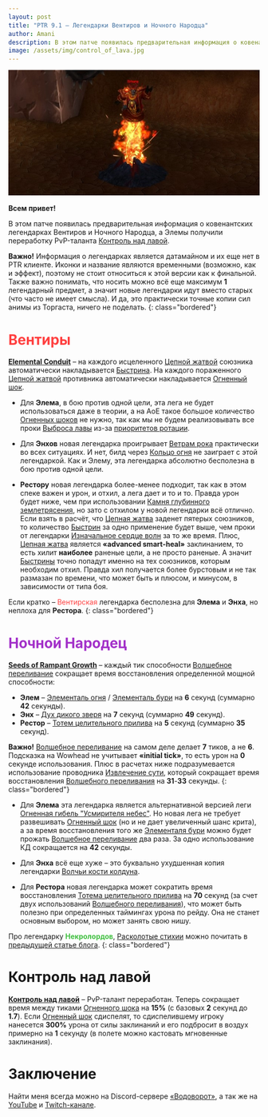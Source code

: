 ```yaml
---    
layout: post    
title: "PTR 9.1 – Легендарки Вентиров и Ночного Народца"    
author: Amani
description: В этом патче появилась предварительная информация о ковенантских легендарках Вентиров и Ночного Народца, а Элемы получили переработку PvP-таланта Контроль над лавой.
image: /assets/img/control_of_lava.jpg
---
```


<p align="center">
<img src="/assets/img/control_of_lava.jpg" > 
</p>

**Всем привет!**

В этом патче появилась предварительная информация о ковенантских легендарках Вентиров и Ночного Народца, а Элемы получили переработку PvP-таланта [Контроль над лавой](https://ru.wowhead.com/spell=204393).

<!--more-->

**Важно!** Информация о легендарках является датамайном и их еще нет в PTR клиенте. Иконки и название являются временными (возможно, как и эффект), поэтому не стоит относиться к этой версии как к финальной. Также важно понимать, что носить можно всё еще максимум **1** легендарный предмет, а значит новые легендарки идут вместо старых (что часто не имеет смысла). И да, это практически точные копии сил анимы из Торгаста, ничего не поделать.
{: class="bordered"}

# <span style="color:#ff4040;font-size:1em;">Вентиры</span>

<a href="https://ru.wowhead.com/spell=356250" target="blank" data-wh-icon-size="medium" >**Elemental Conduit**</a> – на каждого исцеленного [Цепной жатвой](https://ru.wowhead.com/spell=320674) союзника автоматически накладывается [Быстрина](https://ru.wowhead.com/spell=61295). На каждого пораженного [Цепной жатвой](https://ru.wowhead.com/spell=320674) противника автоматически накладывается [Огненный шок](https://ru.wowhead.com/spell=188389).

* Для **Элема**, в бою против одной цели, эта лега не будет использоваться даже в теории, а на АоЕ такое большое количество [Огненных шоков](https://ru.wowhead.com/spell=188389) не нужно, так как мы не будем реализовывать все проки [Выброса лавы](https://ru.wowhead.com/spell=51505) из-за [приоритетов ротации](https://stormkeeper.ru/ele/rotation.html).

* Для **Энхов** новая легендарка проигрывает [Ветрам рока](https://ru.wowhead.com/spell=335902) практически во всех ситуациях. И нет, билд через [Кольцо огня](https://ru.wowhead.com/spell=333974) не заиграет с этой легендаркой. Как и Элему, эта легендарка абсолютно бесполезна в бою против одной цели.

* **Рестору** новая легендарка более-менее подходит, так как в этом спеке важен и урон, и отхил, а лега дает и то и то. Правда урон будет ниже, чем при использовании [Камня глубинного землетрясения](https://ru.wowhead.com/spell=336739), но зато с отхилом у новой легендарки всё отлично. Если взять в расчёт, что [Цепная жатва](https://ru.wowhead.com/spell=320674) заденет пятерых союзников, то количество [Быстрин](https://ru.wowhead.com/spell=61295) за одно применение будет выше, чем проки от легендарки [Изначальное сердце волн](https://ru.wowhead.com/spell=335889/) за то же время. Плюс, [Цепная жатва](https://ru.wowhead.com/spell=320674) является **«advanced smart-heal»** заклинанием, то есть хилит **наиболее** раненые цели, а не просто раненые. А значит [Быстрины](https://ru.wowhead.com/spell=61295) точно попадут именно на тех союзников, которым необходим отхил. Правда хил получается более бурстовым и не так размазан по времени, что может быть и плюсом, и минусом, в зависимости от типа боя.

Если кратко – <span style="color:#ff4040;font-size:1em;">Вентирская</span> легендарка бесполезна для **Элема** и **Энха**, но неплоха для **Рестора**.
{: class="bordered"}

# <span style="color:#a330c9;font-size:1em;">Ночной Народец</span>

<a href="https://ru.wowhead.com/spell=356218" target="blank" data-wh-icon-size="medium" >**Seeds of Rampant Growth**</a> – каждый тик способности [Волшебное переливание](https://ru.wowhead.com/spell=328923) сокращает время восстановления определенной мощной способности:
* **Элем** – [Элементаль огня](https://ru.wowhead.com/spell=198067/) / [Элементаль бури](https://ru.wowhead.com/spell=192249) на **6** секунд (суммарно **42** секунды).
* **Энх** – [Дух дикого зверя](https://ru.wowhead.com/spell=51533/) на **7** секунд (суммарно **49** секунд).
* **Рестор** – [Тотем целительного прилива](https://ru.wowhead.com/spell=108280/) на **5**  секунд (суммарно **35** секунд).

**Важно!** [Волшебное переливание](https://ru.wowhead.com/spell=328923) на самом деле делает **7** тиков, а не **6**. Подсказка на Wowhead не учитывает **«initial tick»**, то есть урон на **0** секунде использования. Плюс в расчетах ниже подразумевается использование проводника [Извлечение сути](https://ru.wowhead.com/spell=339183/), который сокращает время восстановления [Волшебного переливания](https://ru.wowhead.com/spell=328923) на **31**-**33** секунды.
{: class="bordered"}

* Для **Элема** эта легендарка является альтернативной версией леги [Огненная гибель "Усмирителя небес"](https://ru.wowhead.com/spell=336734/). Но новая лега не требует развешивать [Огненный шок](https://ru.wowhead.com/spell=188389) (но и не дает увеличенный шанс крита), а за время восстановления того же [Элементаля бури](https://ru.wowhead.com/spell=192249) можно будет прожать [Волшебное переливание](https://ru.wowhead.com/spell=328923) два раза. За одно использование КД сокращается на **42** секунды.

* Для **Энха** всё еще хуже – это буквально ухудшенная копия легендарки [Волчьи кости колдуна](https://ru.wowhead.com/spell=335897).

* Для **Рестора** новая легендарка может сократить время восстановления [Тотема целительного прилива](https://ru.wowhead.com/spell=108280/) на **70** секунд (за счет двух использований [Волшебного переливания](https://ru.wowhead.com/spell=328923)), что может быть полезно при определенных таймингах урона по рейду. Она не станет основным выбором, но может занять свою нишу.

Про легендарку <span style="color:#40bf40;font-size:1em;">**Некролордов**</span>, [Расколотые стихии](https://ru.wowhead.com/spell=354647) можно почитать в [предыдущей статье блога](https://stormkeeper.ru/2021/05/05/ptr-pvp.html).
{: class="bordered"}

# Контроль над лавой

<a href="https://ru.wowhead.com/spell=204393" target="blank" data-wh-icon-size="medium" >**Контроль над лавой**</a> – PvP-талант переработан. Теперь сокращает время между тиками [Огненного шока](https://ru.wowhead.com/spell=188389) на **15%** (с базовых **2** секунд до **1.7**). Если [Огненный шок](https://ru.wowhead.com/spell=188389) сдиспелят, то сдиспелившему игроку нанесется **300%** урона от силы заклинаний и его подбросит в воздух примерно на **1** секунду (в полете можно кастовать мгновенные заклинания).

# Заключение

Найти меня всегда можно на Discord-сервере [«Водоворот»](https://discord.gg/vodovorot), а так же на [YouTube](https://www.youtube.com/Amanizandalari) и [Twitch-канале](https://www.twitch.tv/amanizandalari).
